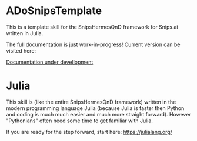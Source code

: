 # ADoSnipsTemplate

This is a template skill for the SnipsHermesQnD framework for Snips.ai
written in Julia.

 The full documentation is just work-in-progress!
 Current version can be visited here:

 [Documentation under devellopment](https://andreasdominik.github.io/ADoSnipsQnD/dev)

# Julia

This skill is (like the entire SnipsHermesQnD framework) written in the
modern programming language Julia (because Julia is faster
then Python and coding is much much easier and much more straight forward).
However "Pythonians" often need some time to get familiar with Julia.

If you are ready for the step forward, start here: https://julialang.org/
